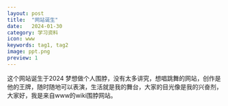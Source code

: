 ```yaml
---
layout: post
title:  "网站诞生"
date:   2024-01-30 
category: 学习资料
icon: www
keywords: tag1, tag2
image: ppt.png
preview: 1
---
```


这个网站诞生于2024 梦想做个人围脖，没有太多讲究，想唱跳舞的网站，创作是他的王牌，随时随地可以表演，生活就是我的舞台，大家的目光像是我的兴奋剂，大家好，我是来自www的wiki围脖网站。